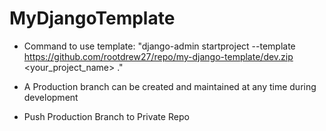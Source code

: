 # MyDjangoTemplate

- Command to use template: "django-admin startproject --template https://github.com/rootdrew27/repo/my-django-template/dev.zip <your_project_name> ."

- A Production branch can be created and maintained at any time during development

- Push Production Branch to Private Repo 
